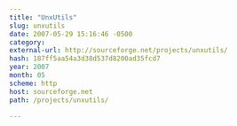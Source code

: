 ```yaml
---
title: "UnxUtils"
slug: unxutils
date: 2007-05-29 15:16:46 -0500
category: 
external-url: http://sourceforge.net/projects/unxutils/
hash: 187ff5aa54a3d38d537d8200ad35fcd7
year: 2007
month: 05
scheme: http
host: sourceforge.net
path: /projects/unxutils/

---
```



